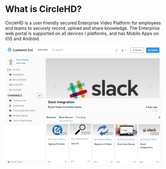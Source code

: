# What is CircleHD?

CircleHD is a user friendly secured Enterprise Video Platform for employees and teams to securely record, upload and share knowledge. The Enterprise web portal is supported on all devices / platforms, and has Mobile Apps on iOS and Android.

![](../.gitbook/assets/dashboard-1.png)

